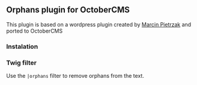 ## Orphans plugin for OctoberCMS

This plugin is based on a wordpress plugin created by [Marcin Pietrzak](https://github.com/iworks/sierotki) and ported to OctoberCMS

### Instalation

### Twig filter

Use the `|orphans` filter to remove orphans from the text.
